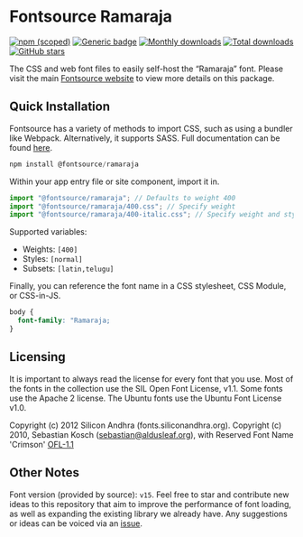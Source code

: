 # Fontsource Ramaraja

[![npm (scoped)](https://img.shields.io/npm/v/@fontsource/ramaraja?color=brightgreen)](https://www.npmjs.com/package/@fontsource/ramaraja) [![Generic badge](https://img.shields.io/badge/fontsource-passing-brightgreen)](https://github.com/fontsource/fontsource) [![Monthly downloads](https://badgen.net/npm/dm/@fontsource/ramaraja)](https://github.com/fontsource/fontsource) [![Total downloads](https://badgen.net/npm/dt/@fontsource/ramaraja)](https://github.com/fontsource/fontsource) [![GitHub stars](https://img.shields.io/github/stars/fontsource/fontsource.svg?style=social&label=Star)](https://github.com/fontsource/fontsource/stargazers)

The CSS and web font files to easily self-host the “Ramaraja” font. Please visit the main [Fontsource website](https://fontsource.org/fonts/ramaraja) to view more details on this package.

## Quick Installation

Fontsource has a variety of methods to import CSS, such as using a bundler like Webpack. Alternatively, it supports SASS. Full documentation can be found [here](https://beta.fontsource.org/docs/getting-started/introduction).

```javascript
npm install @fontsource/ramaraja
```

Within your app entry file or site component, import it in.

```javascript
import "@fontsource/ramaraja"; // Defaults to weight 400
import "@fontsource/ramaraja/400.css"; // Specify weight
import "@fontsource/ramaraja/400-italic.css"; // Specify weight and style

```

Supported variables:
- Weights: `[400]`
- Styles: `[normal]`
- Subsets: `[latin,telugu]`

Finally, you can reference the font name in a CSS stylesheet, CSS Module, or CSS-in-JS.

```css
body {
  font-family: "Ramaraja;
}
```

## Licensing
It is important to always read the license for every font that you use.
Most of the fonts in the collection use the SIL Open Font License, v1.1. Some fonts use the Apache 2 license. The Ubuntu fonts use the Ubuntu Font License v1.0.

Copyright (c) 2012 Silicon Andhra (fonts.siliconandhra.org). Copyright (c) 2010, Sebastian Kosch (sebastian@aldusleaf.org), with Reserved Font Name 'Crimson'
[OFL-1.1](http://scripts.sil.org/OFL)

## Other Notes
Font version (provided by source): `v15`.
Feel free to star and contribute new ideas to this repository that aim to improve the performance of font loading, as well as expanding the existing library we already have. Any suggestions or ideas can be voiced via an [issue](https://github.com/fontsource/fontsource/issues).